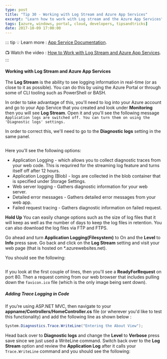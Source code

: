 ```yaml
---
type: post
title: "Tip 30 - Working with Log Stream and Azure App Services"
excerpt: "Learn how to work with Log stream and the Azure App Services"
tags: [azure, windows, portal, cloud, developers, tipsandtricks]
date: 2017-10-09 17:00:00
---
```


::: tip
:bulb: Learn more : [App Service Documentation](https://docs.microsoft.com/azure/app-service?WT.mc_id=docs-azuredevtips-micrum). 

:tv: Watch the video : [How to Work with Log Stream and Azure App Services](https://youtu.be/wyuxnZZMeak?WT.mc_id=youtube-azuredevtips-micrum).
:::

#### Working with Log Stream and Azure App Services

The **Log Stream** is the ability to see logging information in real-time (or as close to it as possible). You can do this by using the Azure Portal or through some of CLI tooling such as PowerShell or BASH. 

In order to take advantage of this, you'll need to log into your Azure account and go to your App Service that you created and look under **Monitoring** then you will see **Log Stream**. Open it and you'll see the following message `Application logs are switched off. You can turn them on using the 'Diagnostic logs' settings.`

In order to correct this, we'll need to go to the **Diagnostic logs** setting in the same panel. 

<img :src="$withBase('/files/logstream1.png')">

Here you'll see the following options: 

* Application Logging - which allows you to collect diagnostic traces from your web code. This is requrired for the streaming log feature and turns itself off after 12 hours. 
* Application Logging (Blob) - logs are collected in the blob container that is specified under Storage Settings.
* Web server logging - Gathers diagnostic information for your web server.
* Detailed error messages - Gathers detailed error messages from your web app. 
* Failed request tracing - Gathers diagnostic information on failed request. 

**Hold Up** You can easily change options such as the size of log files that it will keep as well as the number of days to keep the log files in retention. You can also download the log files via FTP and FTPS. 


Go ahead and turn **Application Logging(Filesystem)** to On and the **Level** to **Info** press save. Go back and click on the **Log Stream** setting and visit your web page (that is hosted on *.azurewebsites.net). 

You should see the following: 

<img :src="$withBase('/files/logstream2.png')">

If you look at the first couple of lines, then you'll see a **ReadyForRequest** on port 80. Then a request coming from our web browser that includes pulling down the `favicon.ico` file (which is the only image being sent down). 

##### Adding Trace Logging in Code


If you’re using ASP.NET MVC, then navigate to your **appname/Controllers/HomeController.cs** file (or wherever you'd like to test this functionality) and add the following line as shown below :

```csharp
System.Diagnostics.Trace.WriteLine("Entering the About View");
```

Head back over to **Diagnostic logs** and change the **Level** to **Verbose** press save since we just used a WriteLine command. Switch back over to the **Log Stream** option and review the **Application Log** after it calls your `Trace.WriteLine` command and you should see the following: 

<img :src="$withBase('/files/logstream3.png')">
